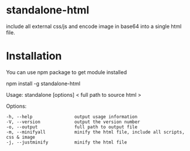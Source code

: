 # standalone-html
include all external css/js and encode image in base64 into a single html file.

# Installation

You can use npm package to get module installed

npm install -g standalone-html


Usage: standalone [options] < full path to source html >

  Options:

    -h, --help                output usage information
    -V, --version             output the version number
    -o, --output              full path to output file
    -m, --minifyall           minify the html file, include all scripts, css & image
    -j, --justminify          minify the html file


